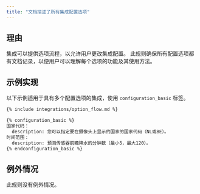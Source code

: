 ```yaml
---
title: "文档描述了所有集成配置选项"
---
```


## 理由

集成可以提供选项流程，以允许用户更改集成配置。
此规则确保所有配置选项都有文档记录，以便用户可以理解每个选项的功能及其使用方法。

## 示例实现

以下示例适用于具有多个配置选项的集成，使用 `configuration_basic` 标签。

```markdown showLineNumbers
{% include integrations/option_flow.md %}

{% configuration_basic %}
国家代码：
  description: 您可以指定要在摄像头上显示的国家的国家代码（NL或BE）。
时间范围：
  description: 预测传感器前瞻降水的分钟数（最小5，最大120）。
{% endconfiguration_basic %}

```

## 例外情况

此规则没有例外情况。